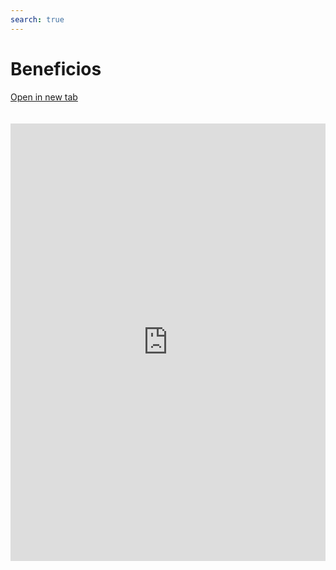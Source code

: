 ```yaml
---
search: true
---
```


# Beneficios

[Open in new tab](https://widgets-es.modyo.com/personas/benefits)
<iframe id="widgetFrame" src="https://widgets-es.modyo.com/personas/benefits" width="100%" height="700px" frameBorder="0" style="overflow:auto;margin-top:20px;"/>

| Funcionalidad  | Descripción  |
| -----| -----|
| Resumen de los Beneficios | Entrega un listado de las promociones con etiquetado automático por categoría.  Muestra el título de cada promoción y su información básica.  Filtra rápidamente las promociones por categoría o busca cualquier promoción por nombre.  Permite ver las promociones por ubicación en el mapa y calcula automáticamente la distancia a las promociones más cercanas utilizando datos de geolocalización. |

<script>

  export default {
    mounted() {

      function setIframeHeightCO(id, ht) {
          var ifrm = document.getElementById(id);
          if(ifrm) {
            ifrm.style.height = ht + 4 + "px";
          }
      }
      // iframed document sends its height using postMessage
      function handleDocHeightMsg(e) {
          // check origin
          if ( e.origin === 'https://widgets-es.modyo.com' ) {
              // parse data
              var data = JSON.parse( e.data );

              console.log('data:', data)
              // check data object
              if ( data['docHeight'] ) {
                  setIframeHeightCO( 'widgetFrame', data['docHeight'] );
              } else {
                  setIframeHeightCO( 'widgetFrame', 700 );
              }
          }
      }

      // assign message handler
      if ( window.addEventListener ) {
          window.addEventListener('message', handleDocHeightMsg, false);
      }
    }
  }

</script>
